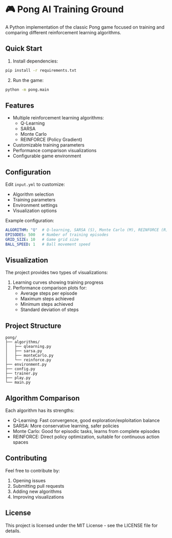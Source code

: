 # 🎮 Pong AI Training Ground

A Python implementation of the classic Pong game focused on training and comparing different reinforcement learning algorithms.

## Quick Start

1. Install dependencies:
```bash
pip install -r requirements.txt
```

2. Run the game:
```bash
python -m pong.main
```

## Features

- Multiple reinforcement learning algorithms:
  - Q-Learning
  - SARSA
  - Monte Carlo
  - REINFORCE (Policy Gradient)
- Customizable training parameters
- Performance comparison visualizations
- Configurable game environment

## Configuration

Edit `input.yml` to customize:
- Algorithm selection
- Training parameters
- Environment settings
- Visualization options

Example configuration:
```yaml
ALGORITHM: "Q"  # Q-learning, SARSA (S), Monte Carlo (M), REINFORCE (R)
EPISODES: 500   # Number of training episodes
GRID_SIZE: 10   # Game grid size
BALL_SPEED: 1   # Ball movement speed
```

## Visualization

The project provides two types of visualizations:
1. Learning curves showing training progress
2. Performance comparison plots for:
   - Average steps per episode
   - Maximum steps achieved
   - Minimum steps achieved
   - Standard deviation of steps

## Project Structure

```
pong/
├── algorithms/
│   ├── qlearning.py
│   ├── sarsa.py
│   ├── monteCarlo.py
│   └── reinforce.py
├── environment.py
├── config.py
├── trainer.py
├── play.py
└── main.py
```

## Algorithm Comparison

Each algorithm has its strengths:
- Q-Learning: Fast convergence, good exploration/exploitation balance
- SARSA: More conservative learning, safer policies
- Monte Carlo: Good for episodic tasks, learns from complete episodes
- REINFORCE: Direct policy optimization, suitable for continuous action spaces

## Contributing

Feel free to contribute by:
1. Opening issues
2. Submitting pull requests
3. Adding new algorithms
4. Improving visualizations

## License

This project is licensed under the MIT License - see the LICENSE file for details.